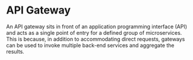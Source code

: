 # API Gateway

An API gateway sits in front of an application programming interface (API) and acts as a single point of entry for a defined group of microservices. This is because, in addition to accommodating direct requests, gateways can be used to invoke multiple back-end services and aggregate the results.
